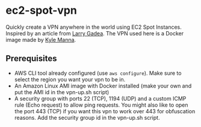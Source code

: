 # ec2-spot-vpn
Quickly create a VPN anywhere in the world using EC2 Spot Instances.
Inspired by an article from [Larry Gadea](https://lg.io/2015/07/05/revised-and-much-faster-run-your-own-highend-cloud-gaming-service-on-ec2.html).
The VPN used here is a Docker image made by [Kyle Manna](https://github.com/kylemanna/docker-openvpn).

## Prerequisites

* AWS CLI tool already configured (use `aws configure`). Make sure to select the region you want your vpn to be in.
* An Amazon Linux AMI image with Docker installed (make your own and put the AMI id in the vpn-up.sh script)
* A security group with ports 22 (TCP), 1194 (UDP) and a custom ICMP rule (Echo request) to allow ping requests. You might also like to open the port 443 (TCP) if you want this vpn to work over 443 for obfuscation reasons. Add the security group id in the vpn-up.sh script.
